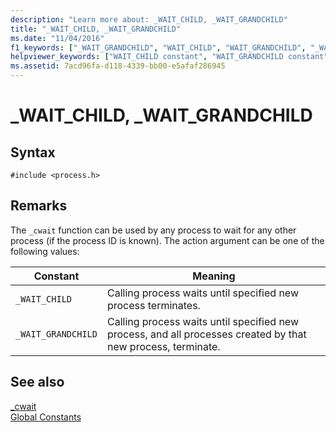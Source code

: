 ```yaml
---
description: "Learn more about: _WAIT_CHILD, _WAIT_GRANDCHILD"
title: "_WAIT_CHILD, _WAIT_GRANDCHILD"
ms.date: "11/04/2016"
f1_keywords: ["_WAIT_GRANDCHILD", "WAIT_CHILD", "WAIT_GRANDCHILD", "_WAIT_CHILD"]
helpviewer_keywords: ["WAIT_CHILD constant", "WAIT_GRANDCHILD constant", "_WAIT_CHILD constant", "_WAIT_GRANDCHILD constant"]
ms.assetid: 7acd96fa-d118-4339-bb00-e5afaf286945
---
```

# _WAIT_CHILD, _WAIT_GRANDCHILD

## Syntax

```
#include <process.h>
```

## Remarks

The `_cwait` function can be used by any process to wait for any other process (if the process ID is known). The action argument can be one of the following values:

|Constant|Meaning|
|--------------|-------------|
|`_WAIT_CHILD`|Calling process waits until specified new process terminates.|
|`_WAIT_GRANDCHILD`|Calling process waits until specified new process, and all processes created by that new process, terminate.|

## See also

[_cwait](../c-runtime-library/reference/cwait.md)<br/>
[Global Constants](../c-runtime-library/global-constants.md)
